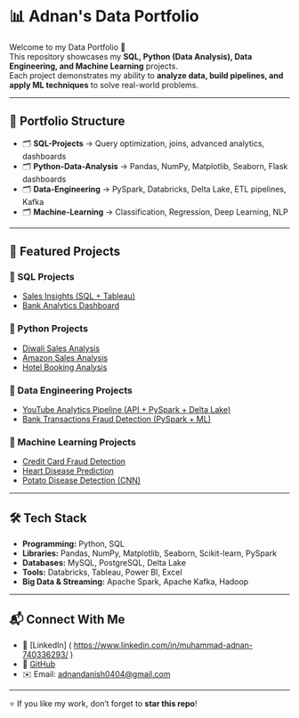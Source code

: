 # 📊 Adnan's Data Portfolio  

Welcome to my Data Portfolio 👋  
This repository showcases my **SQL, Python (Data Analysis), Data Engineering, and Machine Learning** projects.  
Each project demonstrates my ability to **analyze data, build pipelines, and apply ML techniques** to solve real-world problems.  

---

## 📂 Portfolio Structure  

- 🗂 **SQL-Projects** → Query optimization, joins, advanced analytics, dashboards  
- 🗂 **Python-Data-Analysis** → Pandas, NumPy, Matplotlib, Seaborn, Flask dashboards  
- 🗂 **Data-Engineering** → PySpark, Databricks, Delta Lake, ETL pipelines, Kafka  
- 🗂 **Machine-Learning** → Classification, Regression, Deep Learning, NLP  

---

## 🚀 Featured Projects  

### 🔹 SQL Projects  
- [Sales Insights (SQL + Tableau)](https://github.com/Adnan040404/Sale-Insights-Data-Analysis-using-SQL-and-Tableau)  
- [Bank Analytics Dashboard](https://github.com/Adnan040404/Bank_Analytics_Dashboard)  

### 🔹 Python Projects  
- [Diwali Sales Analysis](https://github.com/Adnan040404/Diwali-Sales-Analysis)  
- [Amazon Sales Analysis](https://github.com/Adnan040404/Amazon-Sales-Analysis)  
- [Hotel Booking Analysis](https://github.com/Adnan040404/Hotel-Booking-Analysis)  

### 🔹 Data Engineering Projects  
- [YouTube Analytics Pipeline (API + PySpark + Delta Lake)](https://github.com/Adnan040404/YouTube-Video-Analytics-Pipeline)  
- [Bank Transactions Fraud Detection (PySpark + ML)](https://github.com/Adnan040404/Bank-Fraud-Detection)  

### 🔹 Machine Learning Projects  
- [Credit Card Fraud Detection](https://github.com/Adnan040404/Credit-Card-Fraud-Detection)  
- [Heart Disease Prediction](https://github.com/Adnan040404/Heart-Disease-Prediction)  
- [Potato Disease Detection (CNN)](https://github.com/Adnan040404/Potato-Disease-Detection)  

---

## 🛠️ Tech Stack  

- **Programming:** Python, SQL  
- **Libraries:** Pandas, NumPy, Matplotlib, Seaborn, Scikit-learn, PySpark  
- **Databases:** MySQL, PostgreSQL, Delta Lake  
- **Tools:** Databricks, Tableau, Power BI, Excel  
- **Big Data & Streaming:** Apache Spark, Apache Kafka, Hadoop  

---

## 📬 Connect With Me  

- 💼 [LinkedIn] ( https://www.linkedin.com/in/muhammad-adnan-740336293/ )
- 📂 [GitHub](https://github.com/Adnan040404)  
- ✉️ Email: adnandanish0404@gmail.com  

---

⭐ If you like my work, don’t forget to **star this repo**!  
